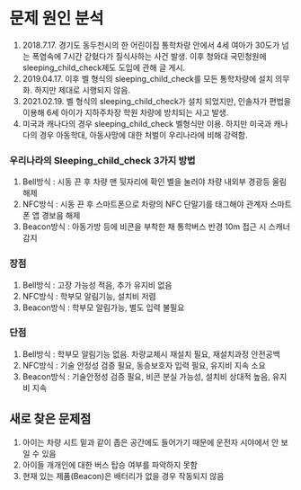 # 문제 원인 분석

1. 2018.7.17. 경기도 동두천시의 한 어린이집 통학차량 안에서 4세 여아가 30도가 넘는 폭염속에 7시간 갇혔다가 질식사하는 사건 발생. 이후 청와대 국민청원에 sleeping_child_check제도 도입에 관해 글 게시.
2. 2019.04.17. 이후 벨 형식의 sleeping_child_check를 모든 통학차량에 설치 의무화. 하지만 제대로 시행되지 않음.
3. 2021.02.19. 벨 형식의 sleeping_child_check가 설치 되었지만, 인솔자가 편법을 이용해 6세 아이가 지하주차장 학원 차량에 방치되는 사고 발생.
4. 미국과 캐나다의 경우 sleeping_child_check 벨형식만 이용. 하지만 미국과 캐나다의 경우 아동학대, 아동사망에 대한 처벌이 우리나라에 비해 강력함.

### 우리나라의 Sleeping_child_check 3가지 방법

1. Bell방식 : 시동 끈 후 차량 맨 뒷자리에 확인 벨을 눌러야 차량 내외부 경광등 울림 해제
2. NFC방식 : 시동 끈 후 스마트폰으로 차량의 NFC 단말기를 태그해야 관계자 스마트폰 앱 경보음 해제
3. Beacon방식 : 아동가방 등에 비콘을 부착한 채 통학버스 반경 10m 접근 시 스캐너 감지

### 장점
1. Bell방식 : 고장 가능성 적음, 추가 유지비 없음
2. NFC방식 : 학부모 알림기능, 설치비 저렴
3. Beacon방식 : 학부모 알림가능, 별도 입력 불필요

### 단점
1. Bell방식 : 학부모 알림기능 없음. 차량교체시 재설치 필요, 재설치과정 안전공백
2. NFC방식 : 기술 안정성 검증 필요, 동승보호자 입력 필요, 유지비 지속 소요
3. Beacon방식 : 기술안정성 검증 필요, 비콘 분실 가능성, 설치비 상대적 높음, 유지비 지속 

## 새로 찾은 문제점

1. 아이는 차량 시트 밑과 같이 좁은 공간에도 들어가기 때문에 운전자 시야에서 안 보일 수 있음
2. 아이들 개개인에 대한 버스 탑승 여부를 파악하지 못함
3. 현재 있는 제품(Beacon)은 배터리가 없을 경우 작동되지 않음
